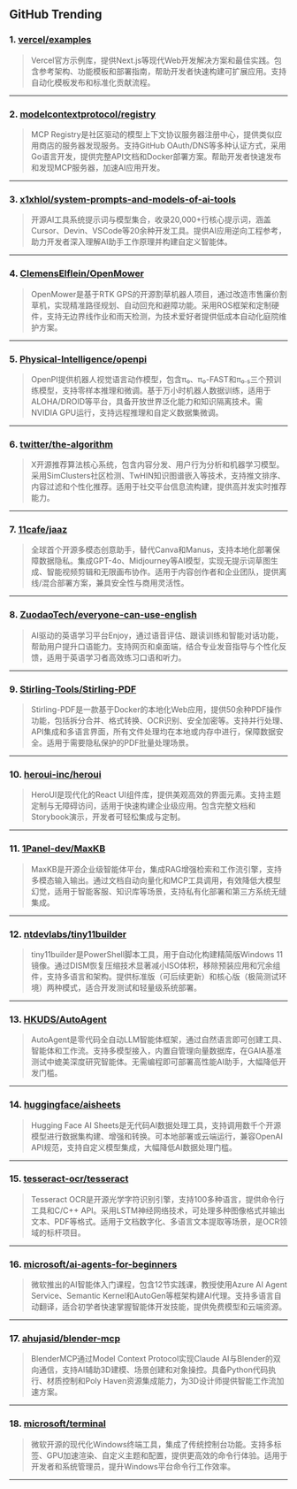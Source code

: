 ## GitHub Trending


### 1. [vercel/examples](https://github.com/vercel/examples)
> Vercel官方示例库，提供Next.js等现代Web开发解决方案和最佳实践。包含参考架构、功能模板和部署指南，帮助开发者快速构建可扩展应用。支持自动化模板发布和标准化贡献流程。
---

### 2. [modelcontextprotocol/registry](https://github.com/modelcontextprotocol/registry)
> MCP Registry是社区驱动的模型上下文协议服务器注册中心，提供类似应用商店的服务器发现服务。支持GitHub OAuth/DNS等多种认证方式，采用Go语言开发，提供完整API文档和Docker部署方案。帮助开发者快速发布和发现MCP服务器，加速AI应用开发。
---

### 3. [x1xhlol/system-prompts-and-models-of-ai-tools](https://github.com/x1xhlol/system-prompts-and-models-of-ai-tools)
> 开源AI工具系统提示词与模型集合，收录20,000+行核心提示词，涵盖Cursor、Devin、VSCode等20余种开发工具。提供AI应用逆向工程参考，助力开发者深入理解AI助手工作原理并构建自定义智能体。
---

### 4. [ClemensElflein/OpenMower](https://github.com/ClemensElflein/OpenMower)
> OpenMower是基于RTK GPS的开源割草机器人项目，通过改造市售廉价割草机，实现精准路径规划、自动回充和避障功能。采用ROS框架和定制硬件，支持无边界线作业和雨天检测，为技术爱好者提供低成本自动化庭院维护方案。
---

### 5. [Physical-Intelligence/openpi](https://github.com/Physical-Intelligence/openpi)
> OpenPI提供机器人视觉语言动作模型，包含π₀、π₀-FAST和π₀.₅三个预训练模型，支持零样本推理和微调。基于万小时机器人数据训练，适用于ALOHA/DROID等平台，具备开放世界泛化能力和知识隔离技术。需NVIDIA GPU运行，支持远程推理和自定义数据集微调。
---

### 6. [twitter/the-algorithm](https://github.com/twitter/the-algorithm)
> X开源推荐算法核心系统，包含内容分发、用户行为分析和机器学习模型。采用SimClusters社区检测、TwHIN知识图谱嵌入等技术，支持推文排序、内容过滤和个性化推荐。适用于社交平台信息流构建，提供高并发实时推荐能力。
---

### 7. [11cafe/jaaz](https://github.com/11cafe/jaaz)
> 全球首个开源多模态创意助手，替代Canva和Manus，支持本地化部署保障数据隐私。集成GPT-4o、Midjourney等AI模型，实现无提示词草图生成、智能视频剪辑和无限画布协作。适用于内容创作者和企业团队，提供离线/混合部署方案，兼具安全性与商用灵活性。
---

### 8. [ZuodaoTech/everyone-can-use-english](https://github.com/ZuodaoTech/everyone-can-use-english)
> AI驱动的英语学习平台Enjoy，通过语音评估、跟读训练和智能对话功能，帮助用户提升口语能力。支持网页和桌面端，结合专业发音指导与个性化反馈，适用于英语学习者高效练习口语和听力。
---

### 9. [Stirling-Tools/Stirling-PDF](https://github.com/Stirling-Tools/Stirling-PDF)
> Stirling-PDF是一款基于Docker的本地化Web应用，提供50余种PDF操作功能，包括拆分合并、格式转换、OCR识别、安全加密等。支持并行处理、API集成和多语言界面，所有文件处理均在本地或内存中进行，保障数据安全。适用于需要隐私保护的PDF批量处理场景。
---

### 10. [heroui-inc/heroui](https://github.com/heroui-inc/heroui)
> HeroUI是现代化的React UI组件库，提供美观高效的界面元素。支持主题定制与无障碍访问，适用于快速构建企业级应用。包含完整文档和Storybook演示，开发者可轻松集成与定制。
---

### 11. [1Panel-dev/MaxKB](https://github.com/1Panel-dev/MaxKB)
> MaxKB是开源企业级智能体平台，集成RAG增强检索和工作流引擎，支持多模态输入输出。通过文档自动向量化和MCP工具调用，有效降低大模型幻觉，适用于智能客服、知识库等场景，支持私有化部署和第三方系统无缝集成。
---

### 12. [ntdevlabs/tiny11builder](https://github.com/ntdevlabs/tiny11builder)
> tiny11builder是PowerShell脚本工具，用于自动化构建精简版Windows 11镜像。通过DISM恢复压缩技术显著减小ISO体积，移除预装应用和冗余组件，支持多语言和架构。提供标准版（可后续更新）和核心版（极简测试环境）两种模式，适合开发测试和轻量级系统部署。
---

### 13. [HKUDS/AutoAgent](https://github.com/HKUDS/AutoAgent)
> AutoAgent是零代码全自动LLM智能体框架，通过自然语言即可创建工具、智能体和工作流。支持多模型接入，内置自管理向量数据库，在GAIA基准测试中媲美深度研究智能体。无需编程即可部署高性能AI助手，大幅降低开发门槛。
---

### 14. [huggingface/aisheets](https://github.com/huggingface/aisheets)
> Hugging Face AI Sheets是无代码AI数据处理工具，支持调用数千个开源模型进行数据集构建、增强和转换。可本地部署或云端运行，兼容OpenAI API规范，支持自定义模型集成，大幅降低AI数据处理门槛。
---

### 15. [tesseract-ocr/tesseract](https://github.com/tesseract-ocr/tesseract)
> Tesseract OCR是开源光学字符识别引擎，支持100多种语言，提供命令行工具和C/C++ API。采用LSTM神经网络技术，可处理多种图像格式并输出文本、PDF等格式。适用于文档数字化、多语言文本提取等场景，是OCR领域的标杆项目。
---

### 16. [microsoft/ai-agents-for-beginners](https://github.com/microsoft/ai-agents-for-beginners)
> 微软推出的AI智能体入门课程，包含12节实践课，教授使用Azure AI Agent Service、Semantic Kernel和AutoGen等框架构建AI代理。支持多语言自动翻译，适合初学者快速掌握智能体开发技能，提供免费模型和云端资源。
---

### 17. [ahujasid/blender-mcp](https://github.com/ahujasid/blender-mcp)
> BlenderMCP通过Model Context Protocol实现Claude AI与Blender的双向通信，支持AI辅助3D建模、场景创建和对象操控。具备Python代码执行、材质控制和Poly Haven资源集成能力，为3D设计师提供智能工作流加速方案。
---

### 18. [microsoft/terminal](https://github.com/microsoft/terminal)
> 微软开源的现代化Windows终端工具，集成了传统控制台功能。支持多标签、GPU加速渲染、自定义主题和配置，提供更高效的命令行体验。适用于开发者和系统管理员，提升Windows平台命令行工作效率。
---
